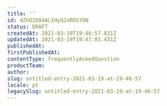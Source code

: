 ```yaml
---
title: ''
id: 4ZhO2D04ALSHyQ2xROV39N
status: DRAFT
createdAt: 2021-03-19T19:46:57.831Z
updatedAt: 2021-03-19T19:47:03.431Z
publishedAt: 
firstPublishedAt: 
contentType: frequentlyAskedQuestion
productTeam: 
author: 
slug: untitled-entry-2021-03-19-at-19-46-57
locale: pt
legacySlug: untitled-entry-2021-03-19-at-19-46-57
---
```



